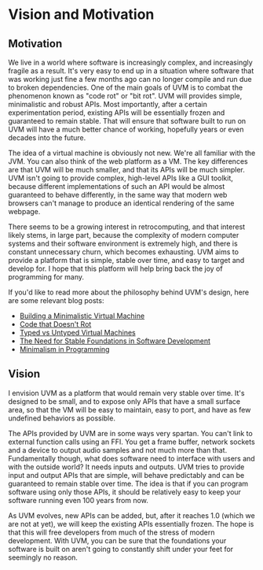 # Vision and Motivation

## Motivation

We live in a world where software is increasingly complex, and increasingly fragile as a result. It's very
easy to end up in a situation where software that was working just fine a few months ago can no longer
compile and run due to broken dependencies. One of the main goals of UVM is to combat the phenomenon
known as "code rot" or "bit rot". UVM will provides simple, minimalistic and robust APIs. Most importantly,
after a certain experimentation period, existing APIs will be essentially frozen and guaranteed to remain
stable. That will ensure that software built to run on UVM will have a much better chance of working,
hopefully years or even decades into the future.

The idea of a virtual machine is obviously not new. We're all familiar with the JVM. You can also think
of the web platform as a VM. The key differences are that UVM will be much smaller, and that its APIs will
be much simpler. UVM isn't going to provide complex, high-level APIs like a GUI toolkit, because different
implementations of such an API would be almost guaranteed to behave differently, in the same way that
modern web browsers can't manage to produce an identical rendering of the same webpage.

There seems to be a growing interest in retrocomputing, and that interest likely stems, in large part,
because the complexity of modern computer systems and their software environment is extremely high, and
there is constant unnecessary churn, which becomes exhausting. UVM aims to provide a platform that is simple,
stable over time, and easy to target and develop for. I hope that this platform will help bring back the joy
of programming for many.

If you'd like to read more about the philosophy behind UVM's design, here are some relevant blog posts:
- [Building a Minimalistic Virtual Machine](https://pointersgonewild.com/2023/02/24/building-a-minimalistic-virtual-machine/)
- [Code that Doesn't Rot](https://pointersgonewild.com/2022/02/11/code-that-doesnt-rot/)
- [Typed vs Untyped Virtual Machines](https://pointersgonewild.com/2022/06/08/typed-vs-untyped-virtual-machines/)
- [The Need for Stable Foundations in Software Development](https://pointersgonewild.com/2020/09/22/the-need-for-stable-foundations-in-software-development/)
- [Minimalism in Programming](https://pointersgonewild.com/2018/02/18/minimalism-in-programming/)

## Vision

I envision UVM as a platform that would remain very stable over time. It's designed to be small, and
to expose only APIs that have a small surface area, so that the VM will be easy to maintain, easy
to port, and have as few undefined behaviors as possible.

The APIs provided by UVM are in some ways very spartan. You can't link to external
function calls using an FFI. You get a frame buffer, network sockets and a device to output audio
samples and not much more than that. Fundamentally though, what does software need to interface
with users and with the outside world? It needs inputs and outputs. UVM tries to provide input
and output APIs that are simple, will behave predictably and can be guaranteed to remain stable
over time. The idea is that if you can program software using only those APIs, it should be
relatively easy to keep your software running even 100 years from now.

As UVM evolves, new APIs can be added, but, after it reaches 1.0 (which we are not at yet), we
will keep the existing APIs essentially frozen. The hope is that this will free developers from
much of the stress of modern development. With UVM, you can be sure that the foundations your
software is built on aren't going to constantly shift under your feet for seemingly no reason.

